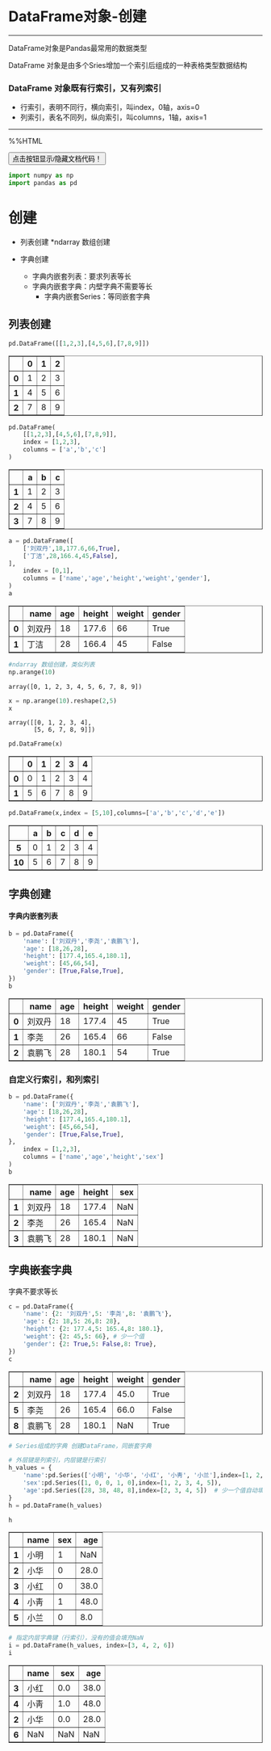 
# DataFrame对象-创建


---

DataFrame对象是Pandas最常用的数据类型

 DataFrame 对象是由多个Sries增加一个索引后组成的一种表格类型数据结构

### DataFrame 对象既有行索引，又有列索引

* 行索引，表明不同行，横向索引，叫index，0轴，axis=0
* 列索引，表名不同列，纵向索引，叫columns，1轴，axis=1

---

%%HTML

<script>
code_show=true;
function code_toggle() {
 if (code_show){
 $('div.input').hide();
 } else {
 $('div.input').show();
 }
 code_show = !code_show
}
$( document ).ready(code_toggle);
</script>
<form action="javascript:code_toggle()"><input type="submit" value="点击按钮显示/隐藏文档代码！"></form>


```python
import numpy as np
import pandas as pd
```

# 创建

* 列表创建
    *ndarray 数组创建
    
* 字典创建
    * 字典内嵌套列表：要求列表等长
    * 字典内嵌套字典：内壁字典不需要等长
        * 字典内嵌套Series：等同嵌套字典


## 列表创建


```python
pd.DataFrame([[1,2,3],[4,5,6],[7,8,9]])
```




<div>
<style scoped>
    .dataframe tbody tr th:only-of-type {
        vertical-align: middle;
    }

    .dataframe tbody tr th {
        vertical-align: top;
    }

    .dataframe thead th {
        text-align: right;
    }
</style>
<table border="1" class="dataframe">
  <thead>
    <tr style="text-align: right;">
      <th></th>
      <th>0</th>
      <th>1</th>
      <th>2</th>
    </tr>
  </thead>
  <tbody>
    <tr>
      <th>0</th>
      <td>1</td>
      <td>2</td>
      <td>3</td>
    </tr>
    <tr>
      <th>1</th>
      <td>4</td>
      <td>5</td>
      <td>6</td>
    </tr>
    <tr>
      <th>2</th>
      <td>7</td>
      <td>8</td>
      <td>9</td>
    </tr>
  </tbody>
</table>
</div>




```python
pd.DataFrame(
    [[1,2,3],[4,5,6],[7,8,9]],
    index = [1,2,3],
    columns = ['a','b','c']
)
```




<div>
<style scoped>
    .dataframe tbody tr th:only-of-type {
        vertical-align: middle;
    }

    .dataframe tbody tr th {
        vertical-align: top;
    }

    .dataframe thead th {
        text-align: right;
    }
</style>
<table border="1" class="dataframe">
  <thead>
    <tr style="text-align: right;">
      <th></th>
      <th>a</th>
      <th>b</th>
      <th>c</th>
    </tr>
  </thead>
  <tbody>
    <tr>
      <th>1</th>
      <td>1</td>
      <td>2</td>
      <td>3</td>
    </tr>
    <tr>
      <th>2</th>
      <td>4</td>
      <td>5</td>
      <td>6</td>
    </tr>
    <tr>
      <th>3</th>
      <td>7</td>
      <td>8</td>
      <td>9</td>
    </tr>
  </tbody>
</table>
</div>




```python
a = pd.DataFrame([
    ['刘双丹',18,177.6,66,True],
    ['丁洁',28,166.4,45,False],
],
    index = [0,1],
    columns = ['name','age','height','weight','gender'],
)
a
```




<div>
<style scoped>
    .dataframe tbody tr th:only-of-type {
        vertical-align: middle;
    }

    .dataframe tbody tr th {
        vertical-align: top;
    }

    .dataframe thead th {
        text-align: right;
    }
</style>
<table border="1" class="dataframe">
  <thead>
    <tr style="text-align: right;">
      <th></th>
      <th>name</th>
      <th>age</th>
      <th>height</th>
      <th>weight</th>
      <th>gender</th>
    </tr>
  </thead>
  <tbody>
    <tr>
      <th>0</th>
      <td>刘双丹</td>
      <td>18</td>
      <td>177.6</td>
      <td>66</td>
      <td>True</td>
    </tr>
    <tr>
      <th>1</th>
      <td>丁洁</td>
      <td>28</td>
      <td>166.4</td>
      <td>45</td>
      <td>False</td>
    </tr>
  </tbody>
</table>
</div>




```python
#ndarray 数组创建，类似列表
np.arange(10)
```




    array([0, 1, 2, 3, 4, 5, 6, 7, 8, 9])




```python
x = np.arange(10).reshape(2,5)
x
```




    array([[0, 1, 2, 3, 4],
           [5, 6, 7, 8, 9]])




```python
pd.DataFrame(x)
```




<div>
<style scoped>
    .dataframe tbody tr th:only-of-type {
        vertical-align: middle;
    }

    .dataframe tbody tr th {
        vertical-align: top;
    }

    .dataframe thead th {
        text-align: right;
    }
</style>
<table border="1" class="dataframe">
  <thead>
    <tr style="text-align: right;">
      <th></th>
      <th>0</th>
      <th>1</th>
      <th>2</th>
      <th>3</th>
      <th>4</th>
    </tr>
  </thead>
  <tbody>
    <tr>
      <th>0</th>
      <td>0</td>
      <td>1</td>
      <td>2</td>
      <td>3</td>
      <td>4</td>
    </tr>
    <tr>
      <th>1</th>
      <td>5</td>
      <td>6</td>
      <td>7</td>
      <td>8</td>
      <td>9</td>
    </tr>
  </tbody>
</table>
</div>




```python
pd.DataFrame(x,index = [5,10],columns=['a','b','c','d','e'])
```




<div>
<style scoped>
    .dataframe tbody tr th:only-of-type {
        vertical-align: middle;
    }

    .dataframe tbody tr th {
        vertical-align: top;
    }

    .dataframe thead th {
        text-align: right;
    }
</style>
<table border="1" class="dataframe">
  <thead>
    <tr style="text-align: right;">
      <th></th>
      <th>a</th>
      <th>b</th>
      <th>c</th>
      <th>d</th>
      <th>e</th>
    </tr>
  </thead>
  <tbody>
    <tr>
      <th>5</th>
      <td>0</td>
      <td>1</td>
      <td>2</td>
      <td>3</td>
      <td>4</td>
    </tr>
    <tr>
      <th>10</th>
      <td>5</td>
      <td>6</td>
      <td>7</td>
      <td>8</td>
      <td>9</td>
    </tr>
  </tbody>
</table>
</div>



## 字典创建

####  字典内嵌套列表


```python
b = pd.DataFrame({
    'name': ['刘双丹','李尧','袁鹏飞'],
    'age': [18,26,28],
    'height': [177.4,165.4,180.1],
    'weight': [45,66,54],
    'gender': [True,False,True],
})
b
```




<div>
<style scoped>
    .dataframe tbody tr th:only-of-type {
        vertical-align: middle;
    }

    .dataframe tbody tr th {
        vertical-align: top;
    }

    .dataframe thead th {
        text-align: right;
    }
</style>
<table border="1" class="dataframe">
  <thead>
    <tr style="text-align: right;">
      <th></th>
      <th>name</th>
      <th>age</th>
      <th>height</th>
      <th>weight</th>
      <th>gender</th>
    </tr>
  </thead>
  <tbody>
    <tr>
      <th>0</th>
      <td>刘双丹</td>
      <td>18</td>
      <td>177.4</td>
      <td>45</td>
      <td>True</td>
    </tr>
    <tr>
      <th>1</th>
      <td>李尧</td>
      <td>26</td>
      <td>165.4</td>
      <td>66</td>
      <td>False</td>
    </tr>
    <tr>
      <th>2</th>
      <td>袁鹏飞</td>
      <td>28</td>
      <td>180.1</td>
      <td>54</td>
      <td>True</td>
    </tr>
  </tbody>
</table>
</div>



###  自定义行索引，和列索引


```python
b = pd.DataFrame({
    'name': ['刘双丹','李尧','袁鹏飞'],
    'age': [18,26,28],
    'height': [177.4,165.4,180.1],
    'weight': [45,66,54],
    'gender': [True,False,True],
},
    index = [1,2,3],
    columns = ['name','age','height','sex']
)
b
```




<div>
<style scoped>
    .dataframe tbody tr th:only-of-type {
        vertical-align: middle;
    }

    .dataframe tbody tr th {
        vertical-align: top;
    }

    .dataframe thead th {
        text-align: right;
    }
</style>
<table border="1" class="dataframe">
  <thead>
    <tr style="text-align: right;">
      <th></th>
      <th>name</th>
      <th>age</th>
      <th>height</th>
      <th>sex</th>
    </tr>
  </thead>
  <tbody>
    <tr>
      <th>1</th>
      <td>刘双丹</td>
      <td>18</td>
      <td>177.4</td>
      <td>NaN</td>
    </tr>
    <tr>
      <th>2</th>
      <td>李尧</td>
      <td>26</td>
      <td>165.4</td>
      <td>NaN</td>
    </tr>
    <tr>
      <th>3</th>
      <td>袁鹏飞</td>
      <td>28</td>
      <td>180.1</td>
      <td>NaN</td>
    </tr>
  </tbody>
</table>
</div>



## 字典嵌套字典

字典不要求等长



```python
c = pd.DataFrame({
    'name': {2: '刘双丹',5: '李尧',8: '袁鹏飞'},
    'age': {2: 18,5: 26,8: 28},
    'height': {2: 177.4,5: 165.4,8: 180.1},
    'weight': {2: 45,5: 66}, # 少一个值
    'gender': {2: True,5: False,8: True},
})
c
```




<div>
<style scoped>
    .dataframe tbody tr th:only-of-type {
        vertical-align: middle;
    }

    .dataframe tbody tr th {
        vertical-align: top;
    }

    .dataframe thead th {
        text-align: right;
    }
</style>
<table border="1" class="dataframe">
  <thead>
    <tr style="text-align: right;">
      <th></th>
      <th>name</th>
      <th>age</th>
      <th>height</th>
      <th>weight</th>
      <th>gender</th>
    </tr>
  </thead>
  <tbody>
    <tr>
      <th>2</th>
      <td>刘双丹</td>
      <td>18</td>
      <td>177.4</td>
      <td>45.0</td>
      <td>True</td>
    </tr>
    <tr>
      <th>5</th>
      <td>李尧</td>
      <td>26</td>
      <td>165.4</td>
      <td>66.0</td>
      <td>False</td>
    </tr>
    <tr>
      <th>8</th>
      <td>袁鹏飞</td>
      <td>28</td>
      <td>180.1</td>
      <td>NaN</td>
      <td>True</td>
    </tr>
  </tbody>
</table>
</div>




```python
# Series组成的字典 创建DataFrame，同嵌套字典

# 外层键是列索引，内层键是行索引
h_values = {
    'name':pd.Series(['小明', '小华', '小红', '小靑', '小兰'],index=[1, 2, 3, 4, 5]),
    'sex':pd.Series([1, 0, 0, 1, 0],index=[1, 2, 3, 4, 5]),
    'age':pd.Series([28, 38, 48, 8],index=[2, 3, 4, 5])  # 少一个值自动填充为NaN
}
h = pd.DataFrame(h_values)

h
```




<div>
<style scoped>
    .dataframe tbody tr th:only-of-type {
        vertical-align: middle;
    }

    .dataframe tbody tr th {
        vertical-align: top;
    }

    .dataframe thead th {
        text-align: right;
    }
</style>
<table border="1" class="dataframe">
  <thead>
    <tr style="text-align: right;">
      <th></th>
      <th>name</th>
      <th>sex</th>
      <th>age</th>
    </tr>
  </thead>
  <tbody>
    <tr>
      <th>1</th>
      <td>小明</td>
      <td>1</td>
      <td>NaN</td>
    </tr>
    <tr>
      <th>2</th>
      <td>小华</td>
      <td>0</td>
      <td>28.0</td>
    </tr>
    <tr>
      <th>3</th>
      <td>小红</td>
      <td>0</td>
      <td>38.0</td>
    </tr>
    <tr>
      <th>4</th>
      <td>小靑</td>
      <td>1</td>
      <td>48.0</td>
    </tr>
    <tr>
      <th>5</th>
      <td>小兰</td>
      <td>0</td>
      <td>8.0</td>
    </tr>
  </tbody>
</table>
</div>




```python
# 指定内层字典键（行索引），没有的值会填充NaN
i = pd.DataFrame(h_values, index=[3, 4, 2, 6])
i
```




<div>
<style scoped>
    .dataframe tbody tr th:only-of-type {
        vertical-align: middle;
    }

    .dataframe tbody tr th {
        vertical-align: top;
    }

    .dataframe thead th {
        text-align: right;
    }
</style>
<table border="1" class="dataframe">
  <thead>
    <tr style="text-align: right;">
      <th></th>
      <th>name</th>
      <th>sex</th>
      <th>age</th>
    </tr>
  </thead>
  <tbody>
    <tr>
      <th>3</th>
      <td>小红</td>
      <td>0.0</td>
      <td>38.0</td>
    </tr>
    <tr>
      <th>4</th>
      <td>小靑</td>
      <td>1.0</td>
      <td>48.0</td>
    </tr>
    <tr>
      <th>2</th>
      <td>小华</td>
      <td>0.0</td>
      <td>28.0</td>
    </tr>
    <tr>
      <th>6</th>
      <td>NaN</td>
      <td>NaN</td>
      <td>NaN</td>
    </tr>
  </tbody>
</table>
</div>


